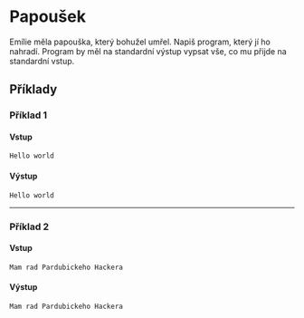 # Papoušek

Emílie měla papouška, který bohužel umřel. Napiš program, který jí ho nahradí.
Program by měl na standardní výstup vypsat vše, co mu přijde na standardní vstup.

## Příklady
### Příklad 1
#### Vstup
```
Hello world
```

#### Výstup
```
Hello world
```
---
### Příklad 2
#### Vstup
```
Mam rad Pardubickeho Hackera
```

#### Výstup
```
Mam rad Pardubickeho Hackera
```
